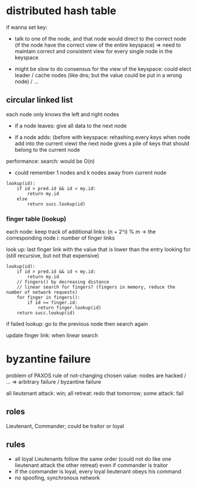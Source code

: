 # distributed hash table

if wanna set key: 

- talk to one of the node, and that node would direct to the correct node (if the node have the correct view of the entire keyspace) => need to maintain correct and consistent view for every single node in the keyspace

- might be slow to do consensus for the view of the keyspace: could elect leader / cache nodes (like dns; but the value could be put in a wrong node) / ...

## circular linked list

each node only knows the left and right nodes

- if a node leaves: give all data to the next node

- if a node adds: (before with keyspace: rehashing every keys when node add into the current view) the next node gives a pile of keys that should belong to the current node

performance: search: would be O(n)

- could remember 1 nodes and k nodes away from current node

```
lookup(id):
	if id > pred.id && id < my.id:
		return my.id
	else 
		return succ.lookup(id)
```

### finger table (lookup)

each node: keep track of additional links: (n + 2^i) % m -> the corresponding node    i: number of finger links

look up: last finger link with the value that is lower than the entry looking for (still recursive, but not that expensive)

```
lookup(id):
	if id > pred.id && id < my.id:
		return my.id
	// fingers() by decreasing distance
	// linear search for fingers? (fingers in memory, reduce the number of network requests)
	for finger in fingers():
		if id >= finger.id:
			return finger.lookup(id)
	return succ.lookup(id)
```

if failed lookup: go to the previous node then search again

update finger link: when linear search


# byzantine failure

problem of PAXOS rule of not-changing chosen value: nodes are hacked / ... => arbitrary failure / byzantine failure

all lieutenant attack: win; all retreat: redo that tomorrow; some attack: fail

## roles

Lieutenant, Commander; could be traitor or loyal

## rules

- all loyal Lieutenants follow the same order (could not do like one lieutenant attack the other retreat) even if commander is traitor
- if the commander is loyal, every loyal lieutenant obeys his command
- no spoofing, synchronous network